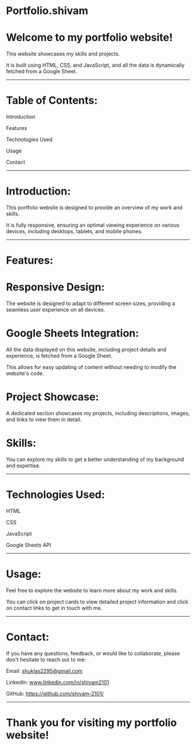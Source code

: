 # Portfolio.shivam


# Welcome to my portfolio website!

This website showcases my skills and projects.

It is built using HTML, CSS, and JavaScript, and all the data is dynamically fetched from a Google Sheet.

---------------------------------------------------------------------------------------------------------------------------------------



# Table of Contents:


Introduction

Features

Technologies Used

Usage

Contact

--------------------------------------------------------------------------------------------------------------------------------------




# Introduction:


This portfolio website is designed to provide an overview of my work and skills.

It is fully responsive, ensuring an optimal viewing experience on various devices, including desktops, tablets, and mobile phones.

----------------------------------------------------------------------------------------------------------------------------------------




# Features:


# Responsive Design:


The website is designed to adapt to different screen sizes, providing a seamless user experience on all devices.


# Google Sheets Integration:


All the data displayed on this website, including project details and experience, is fetched from a Google Sheet.

This allows for easy updating of content without needing to modify the website's code.


# Project Showcase:


A dedicated section showcases my projects, including descriptions, images, and links to view them in detail.


# Skills:


You can explore my skills to get a better understanding of my background and expertise.

---------------------------------------------------------------------------------------------------------------------------------




# Technologies Used:


HTML

CSS

JavaScript

Google Sheets API

-------------------------------------------------------------------------------------------------------------------------------------



# Usage:


Feel free to explore the website to learn more about my work and skills.

You can click on project cards to view detailed project information and click on contact links to get in touch with me.

--------------------------------------------------------------------------------------------------------------------------------------




# Contact:

If you have any questions, feedback, or would like to collaborate, please don't hesitate to reach out to me:


 Email: shuklas2295@gmail.com



 LinkedIn: www.linkedin.com/in/shivam2101



 GitHub: https://github.com/shivam-2101/


-----------------------------------------------------------------------------------------------------------------------------------------




# Thank you for visiting my portfolio website!

